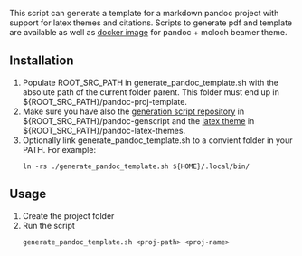 This script can generate a template for a markdown pandoc project with support for latex themes and citations.
Scripts to generate pdf and template are available as well as [docker image](https://github.com/fingolfin00/docker-pandoc-moloch) for pandoc + moloch beamer theme.

## Installation

1. Populate ROOT_SRC_PATH in generate_pandoc_template.sh with the absolute path of the current folder parent. This folder must end up in ${ROOT_SRC_PATH}/pandoc-proj-template.
2. Make sure you have also the [generation script repository]() in ${ROOT_SRC_PATH}/pandoc-genscript and the [latex theme]() in ${ROOT_SRC_PATH}/pandoc-latex-themes.
3. Optionally link generate_pandoc_template.sh to a convient folder in your PATH. For example:
    ```
    ln -rs ./generate_pandoc_template.sh ${HOME}/.local/bin/
    ```

## Usage
1. Create the project folder
2. Run the script
    ```
    generate_pandoc_template.sh <proj-path> <proj-name>
    ```

